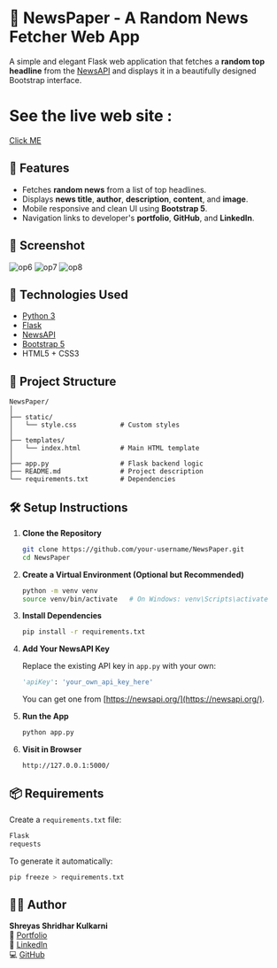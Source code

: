 # 📰 NewsPaper - A Random News Fetcher Web App

A simple and elegant Flask web application that fetches a **random top headline** from the [NewsAPI](https://newsapi.org/) and displays it in a beautifully designed Bootstrap interface.


# See the live web site : 
[Click ME](https://newspaper-4h43.onrender.com/)
## 🚀 Features

- Fetches **random news** from a list of top headlines.
- Displays **news title**, **author**, **description**, **content**, and **image**.
- Mobile responsive and clean UI using **Bootstrap 5**.
- Navigation links to developer's **portfolio**, **GitHub**, and **LinkedIn**.

## 📸 Screenshot
![op6](https://github.com/user-attachments/assets/e0ad2f3d-0d78-4431-8bdc-764fdc8e89ee)
![op7](https://github.com/user-attachments/assets/61adc2d5-1d60-4e5f-bcb6-a64956c876bf)
![op8](https://github.com/user-attachments/assets/9a159f06-9721-437e-89ec-8fa0a81c21fe)



## 🔧 Technologies Used

- [Python 3](https://www.python.org/)
- [Flask](https://flask.palletsprojects.com/)
- [NewsAPI](https://newsapi.org/)
- [Bootstrap 5](https://getbootstrap.com/)
- HTML5 + CSS3

## 📁 Project Structure

```
NewsPaper/
│
├── static/
│   └── style.css           # Custom styles
│
├── templates/
│   └── index.html          # Main HTML template
│
├── app.py                  # Flask backend logic
├── README.md               # Project description
└── requirements.txt        # Dependencies
```

## 🛠️ Setup Instructions

1. **Clone the Repository**
   ```bash
   git clone https://github.com/your-username/NewsPaper.git
   cd NewsPaper
   ```

2. **Create a Virtual Environment (Optional but Recommended)**
   ```bash
   python -m venv venv
   source venv/bin/activate   # On Windows: venv\Scripts\activate
   ```

3. **Install Dependencies**
   ```bash
   pip install -r requirements.txt
   ```

4. **Add Your NewsAPI Key**

   Replace the existing API key in `app.py` with your own:
   ```python
   'apiKey': 'your_own_api_key_here'
   ```

   You can get one from [https://newsapi.org/](https://newsapi.org/).

5. **Run the App**
   ```bash
   python app.py
   ```

6. **Visit in Browser**
   ```
   http://127.0.0.1:5000/
   ```

## 📦 Requirements

Create a `requirements.txt` file:
```txt
Flask
requests
```

To generate it automatically:
```bash
pip freeze > requirements.txt
```

## 🙋‍♂️ Author

**Shreyas Shridhar Kulkarni**  
🔗 [Portfolio](https://shreyasshridharkulkarni.netlify.app/)  
💼 [LinkedIn](https://linkedin.com/in/shreyas-shridhar-kulkarni-946a0225a)  
💻 [GitHub](https://github.com/Shreyu-07)
